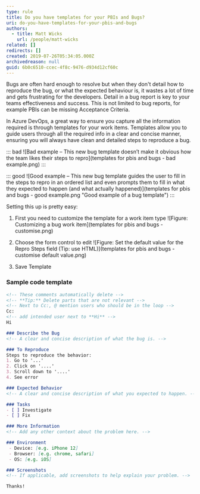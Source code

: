 ```yaml
---
type: rule
title: Do you have templates for your PBIs and Bugs?
uri: do-you-have-templates-for-your-pbis-and-bugs
authors:
  - title: Matt Wicks
    url: /people/matt-wicks
related: []
redirects: []
created: 2019-07-26T05:34:05.000Z
archivedreason: null
guid: 6b0c6510-ccec-4f8c-9476-d934d12cf60c
---
```

Bugs are often hard enough to resolve but when they don't detail how to reproduce the bug, or what the expected behaviour is, it wastes a lot of time and gets frustrating for the developers. Detail in a bug report is key to your teams effectiveness and success. This is not limited to bug reports, for example PBIs can be missing Acceptance Criteria.

<!--endintro-->

In Azure DevOps, a great way to ensure you capture all the information required is through templates for your work items. Templates allow you to guide users through all the required info in a clear and concise manner, ensuring you will always have clean and detailed steps to reproduce a bug. 

::: bad
![Bad example – This new bug template doesn’t make it obvious how the team likes their steps to repro](templates for pbis and bugs - bad example.png)
:::

::: good
![Good example – This new bug template guides the user to fill in the steps to repro in an ordered list and even prompts them to fill in what they expected to happen (and what actually happened)](templates for pbis and bugs - good example.png "Good example of a bug template")
:::

Setting this up is pretty easy:

1. First you need to customize the template for a work item type 
   ![Figure: Customizing a bug work item](templates for pbis and bugs - customise.png)

2. Choose the form control to edit
   ![Figure: Set the default value for the Repro Steps field (Tip: use HTML)](templates for pbis and bugs - customise default value.png)

3. Save Template

### Sample code template

``` md
<!-- These comments automatically delete -->
<!-- **Tip:** Delete parts that are not relevant -->
<!-- Next to Cc:, @ mention users who should be in the loop -->
Cc:
<!-- add intended user next to **Hi** -->
Hi 

### Describe the Bug
<!-- A clear and concise description of what the bug is. -->

### To Reproduce
Steps to reproduce the behavior:
1. Go to '...'
2. Click on '....'
3. Scroll down to '....'
4. See error

### Expected Behavior
<!-- A clear and concise description of what you expected to happen. -->

### Tasks
- [ ] Investigate
- [ ] Fix

### More Information
<!-- Add any other context about the problem here. -->

### Environment
 - Device: [e.g. iPhone 12]
 - Browser: [e.g. chrome, safari]
 - OS: [e.g. iOS]

### Screenshots
<!-- If applicable, add screenshots to help explain your problem. -->

Thanks!
```
